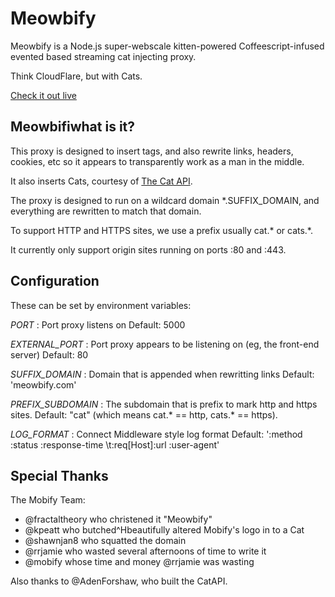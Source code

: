 Meowbify
==============

Meowbify is a Node.js super-webscale kitten-powered Coffeescript-infused evented based streaming cat injecting proxy.

Think CloudFlare, but with Cats.

[Check it out live](http://www.meowbify.com/)


Meowbifiwhat is it?
--------------------

This proxy is designed to insert tags, and also rewrite links, headers, cookies, etc
so it appears to transparently work as a man in the middle.

It also inserts Cats, courtesy of [The Cat API](http://thecatapi.com/).

The proxy is designed to run on a wildcard domain *.SUFFIX_DOMAIN, and everything
are rewritten to match that domain.

To support HTTP and HTTPS sites, we use a prefix usually cat.* or cats.*.

It currently only support origin sites running on ports :80 and :443.


Configuration
--------------

These can be set by environment variables:

*PORT*
: Port proxy listens on
Default: 5000

*EXTERNAL_PORT*
: Port proxy appears to be listening on (eg, the front-end server)
Default: 80

*SUFFIX_DOMAIN*
: Domain that is appended when rewritting links
Default: 'meowbify.com'

*PREFIX_SUBDOMAIN*
: The subdomain that is prefix to mark http and https sites.
Default: "cat" (which means cat.* == http, cats.* == https).

*LOG_FORMAT*
: Connect Middleware style log format
Default: ':method :status :response-time \t:req[Host]:url :user-agent'


Special Thanks
--------------

The Mobify Team:

 - @fractaltheory who christened it "Meowbify"
 - @kpeatt who butched^Hbeautifully altered Mobify's logo in to a Cat
 - @shawnjan8 who squatted the domain
 - @rrjamie who wasted several afternoons of time to write it
 - @mobify whose time and money @rrjamie was wasting

Also thanks to @AdenForshaw, who built the CatAPI.

